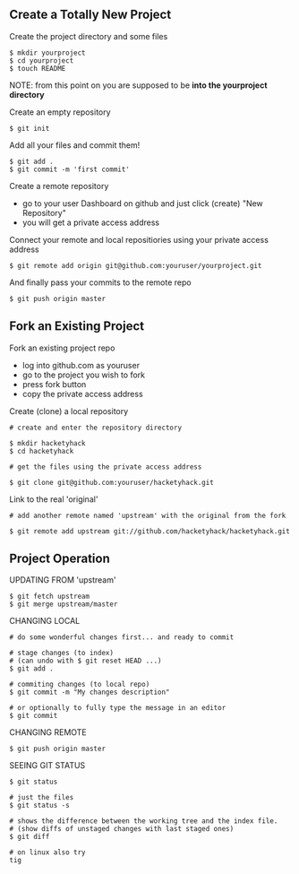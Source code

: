 Create a Totally New Project
----------------------------

Create the project directory and some files

	$ mkdir yourproject
	$ cd yourproject
	$ touch README

NOTE: from this point on you are supposed to be **into the yourproject directory**

Create an empty repository

	$ git init

Add all your files and commit them!

	$ git add .
	$ git commit -m 'first commit'

Create a remote repository 

- go to your user Dashboard on github and just click (create) "New Repository"
- you will get a private access address

Connect your remote and local repositiories using your private access address

	$ git remote add origin git@github.com:youruser/yourproject.git

And finally pass your commits to the remote repo

	$ git push origin master

Fork an Existing Project
------------------------

Fork an existing project repo

- log into github.com as youruser
- go to the project you wish to fork
- press fork button 
- copy the private access address

Create (clone) a local repository

	# create and enter the repository directory

	$ mkdir hacketyhack
	$ cd hacketyhack
	
	# get the files using the private access address

	$ git clone git@github.com:youruser/hacketyhack.git

Link to the real 'original'

	# add another remote named 'upstream' with the original from the fork

	$ git remote add upstream git://github.com/hacketyhack/hacketyhack.git

Project Operation
-----------------

UPDATING FROM 'upstream'

	$ git fetch upstream
	$ git merge upstream/master

CHANGING LOCAL

	# do some wonderful changes first... and ready to commit

	# stage changes (to index)
	# (can undo with $ git reset HEAD ...)
	$ git add .

	# commiting changes (to local repo)
	$ git commit -m "My changes description"

	# or optionally to fully type the message in an editor
	$ git commit

CHANGING REMOTE

	$ git push origin master

SEEING GIT STATUS

	$ git status
	
	# just the files 
	$ git status -s
	
	# shows the difference between the working tree and the index file.
	# (show diffs of unstaged changes with last staged ones)
	$ git diff
	
	# on linux also try
	tig

